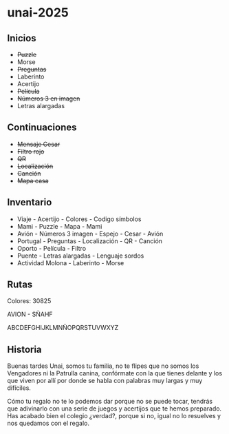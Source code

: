 # unai-2025

## Inicios

* ~~Puzzle~~
* Morse
* ~~Preguntas~~
* Laberinto
* Acertijo
* ~~Película~~
* ~~Números 3 en imagen~~
* Letras alargadas

## Continuaciones

* ~~Mensaje Cesar~~
* ~~Filtro rojo~~
* ~~QR~~
* ~~Localización~~
* ~~Canción~~
* ~~Mapa casa~~

## Inventario



* Viaje - Acertijo - Colores - Codigo símbolos
* Mami - Puzzle - Mapa - Mami
* Avión - Números 3 imagen - Espejo - Cesar - Avión
* Portugal - Preguntas - Localización - QR - Canción
* Oporto - Película - Filtro
* Puente - Letras alargadas - Lenguaje sordos
* Actividad Molona - Laberinto - Morse

## Rutas

Colores: 30825

AVION - SÑAHF

ABCDEFGHIJKLMNÑOPQRSTUVWXYZ

## Historia

Buenas tardes Unai, somos tu familia, no te flipes que no somos los Vengadores ni la Patrulla canina, confórmate con la que tienes delante y los que viven por allí por donde se habla con palabras muy largas y muy difíciles.

Cómo tu regalo no te lo podemos dar porque no se puede tocar, tendrás que adivinarlo con una serie de juegos y acertijos que te hemos preparado. Has acabado bien el colegio ¿verdad?, porque si no, igual no lo resuelves y nos quedamos con el regalo.


